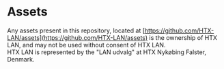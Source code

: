 # Assets

Any assets present in this repository, located at [https://github.com/HTX-LAN/assets](https://github.com/HTX-LAN/assets) is the ownership of HTX LAN, and may not be used without consent of HTX LAN.  
HTX LAN is represented by the "LAN udvalg" at HTX Nykøbing Falster, Denmark.
